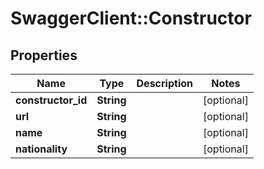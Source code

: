 # SwaggerClient::Constructor

## Properties
Name | Type | Description | Notes
------------ | ------------- | ------------- | -------------
**constructor_id** | **String** |  | [optional] 
**url** | **String** |  | [optional] 
**name** | **String** |  | [optional] 
**nationality** | **String** |  | [optional] 

